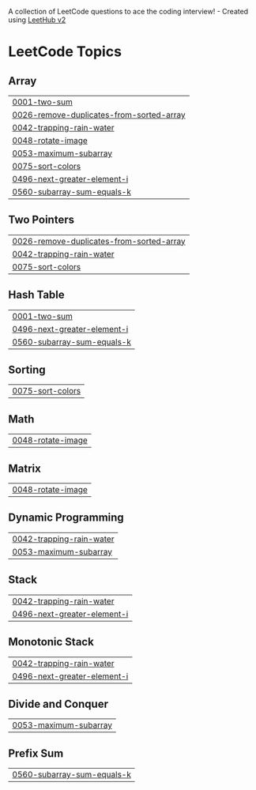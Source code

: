 A collection of LeetCode questions to ace the coding interview! - Created using [LeetHub v2](https://github.com/arunbhardwaj/LeetHub-2.0)
<!---LeetCode Topics Start-->
# LeetCode Topics
## Array
|  |
| ------- |
| [0001-two-sum](https://github.com/urshashi09/Leetcode/tree/master/0001-two-sum) |
| [0026-remove-duplicates-from-sorted-array](https://github.com/urshashi09/Leetcode/tree/master/0026-remove-duplicates-from-sorted-array) |
| [0042-trapping-rain-water](https://github.com/urshashi09/Leetcode/tree/master/0042-trapping-rain-water) |
| [0048-rotate-image](https://github.com/urshashi09/Leetcode/tree/master/0048-rotate-image) |
| [0053-maximum-subarray](https://github.com/urshashi09/Leetcode/tree/master/0053-maximum-subarray) |
| [0075-sort-colors](https://github.com/urshashi09/Leetcode/tree/master/0075-sort-colors) |
| [0496-next-greater-element-i](https://github.com/urshashi09/Leetcode/tree/master/0496-next-greater-element-i) |
| [0560-subarray-sum-equals-k](https://github.com/urshashi09/Leetcode/tree/master/0560-subarray-sum-equals-k) |
## Two Pointers
|  |
| ------- |
| [0026-remove-duplicates-from-sorted-array](https://github.com/urshashi09/Leetcode/tree/master/0026-remove-duplicates-from-sorted-array) |
| [0042-trapping-rain-water](https://github.com/urshashi09/Leetcode/tree/master/0042-trapping-rain-water) |
| [0075-sort-colors](https://github.com/urshashi09/Leetcode/tree/master/0075-sort-colors) |
## Hash Table
|  |
| ------- |
| [0001-two-sum](https://github.com/urshashi09/Leetcode/tree/master/0001-two-sum) |
| [0496-next-greater-element-i](https://github.com/urshashi09/Leetcode/tree/master/0496-next-greater-element-i) |
| [0560-subarray-sum-equals-k](https://github.com/urshashi09/Leetcode/tree/master/0560-subarray-sum-equals-k) |
## Sorting
|  |
| ------- |
| [0075-sort-colors](https://github.com/urshashi09/Leetcode/tree/master/0075-sort-colors) |
## Math
|  |
| ------- |
| [0048-rotate-image](https://github.com/urshashi09/Leetcode/tree/master/0048-rotate-image) |
## Matrix
|  |
| ------- |
| [0048-rotate-image](https://github.com/urshashi09/Leetcode/tree/master/0048-rotate-image) |
## Dynamic Programming
|  |
| ------- |
| [0042-trapping-rain-water](https://github.com/urshashi09/Leetcode/tree/master/0042-trapping-rain-water) |
| [0053-maximum-subarray](https://github.com/urshashi09/Leetcode/tree/master/0053-maximum-subarray) |
## Stack
|  |
| ------- |
| [0042-trapping-rain-water](https://github.com/urshashi09/Leetcode/tree/master/0042-trapping-rain-water) |
| [0496-next-greater-element-i](https://github.com/urshashi09/Leetcode/tree/master/0496-next-greater-element-i) |
## Monotonic Stack
|  |
| ------- |
| [0042-trapping-rain-water](https://github.com/urshashi09/Leetcode/tree/master/0042-trapping-rain-water) |
| [0496-next-greater-element-i](https://github.com/urshashi09/Leetcode/tree/master/0496-next-greater-element-i) |
## Divide and Conquer
|  |
| ------- |
| [0053-maximum-subarray](https://github.com/urshashi09/Leetcode/tree/master/0053-maximum-subarray) |
## Prefix Sum
|  |
| ------- |
| [0560-subarray-sum-equals-k](https://github.com/urshashi09/Leetcode/tree/master/0560-subarray-sum-equals-k) |
<!---LeetCode Topics End-->
